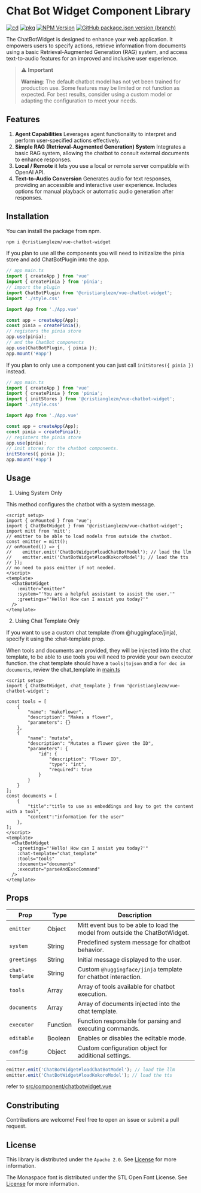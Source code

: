 
# Chat Bot Widget Component Library

[![cd](https://github.com/cristianglezm/vue-chatbot-widget/actions/workflows/cd.yml/badge.svg?branch=master)](https://github.com/cristianglezm/vue-chatbot-widget/actions/workflows/cd.yml)
[![pkg](https://github.com/cristianglezm/vue-chatbot-widget/actions/workflows/pkg.yml/badge.svg?branch=master)](https://github.com/cristianglezm/vue-chatbot-widget/actions/workflows/pkg.yml)
[![NPM Version](https://img.shields.io/npm/v/%40cristianglezm%2Fvue-chatbot-widget?logo=npm)](https://www.npmjs.com/package/@cristianglezm/vue-chatbot-widget)
[![GitHub package.json version (branch)](https://img.shields.io/github/package-json/v/cristianglezm/vue-chatbot-widget/master?logo=github)](https://github.com/cristianglezm/vue-chatbot-widget/pkgs/npm/vue-chatbot-widget)

The ChatBotWidget is designed to enhance your web application. It empowers users to specify actions, retrieve information from documents using a basic Retrieval-Augmented Generation (RAG) system, and access text-to-audio features for an improved and inclusive user experience. 

> ⚠️ **Important**
>
> **Warning**: The default chatbot model has not yet been trained for production use.
> Some features may be limited or not function as expected.
> For best results, consider using a custom model or adapting the configuration to meet your needs.

## Features

1. **Agent Capabilities** Leverages agent functionality to interpret and perform user-specified actions effectively.
2. **Simple RAG (Retrieval-Augmented Generation) System** Integrates a basic RAG system, allowing the chatbot to consult external documents to enhance responses.
3. **Local / Remote** it lets you use a local or remote server compatible with OpenAI API.
4. **Text-to-Audio Conversion** Generates audio for text responses, providing an accessible and interactive user experience. Includes options for manual playback or automatic audio generation after responses.

## Installation

You can install the package from npm.

```bash
npm i @cristianglezm/vue-chatbot-widget
```
If you plan to use all the components you will need to initizalize the pinia store and add ChatBotPlugin into the app.

```javascript
// app main.ts
import { createApp } from 'vue'
import { createPinia } from 'pinia';
// import the plugin
import ChatBotPlugin from '@cristianglezm/vue-chatbot-widget';
import './style.css'

import App from './App.vue'

const app = createApp(App);
const pinia = createPinia();
// registers the pinia store
app.use(pinia);
// and the ChatBot components
app.use(ChatBotPlugin, { pinia });
app.mount('#app')
```

If you plan to only use a component you can just call ``initStores({ pinia })`` instead.

```javascript
// app main.ts
import { createApp } from 'vue'
import { createPinia } from 'pinia';
import { initStores } from '@cristianglezm/vue-chatbot-widget';
import './style.css'

import App from './App.vue'

const app = createApp(App);
const pinia = createPinia();
// registers the pinia store
app.use(pinia);
// init stores for the chatbot components.
initStores({ pinia });
app.mount('#app')
```

## Usage

1. Using System Only

This method configures the chatbot with a system message.

```vue
<script setup>
import { onMounted } from 'vue';
import { ChatBotWidget } from '@cristianglezm/vue-chatbot-widget';
import mitt from 'mitt';
// emitter to be able to load models from outside the chatbot.
const emitter = mitt();
// onMounted(() => {
//    emitter.emit('ChatBotWidget#loadChatBotModel'); // load the llm
//    emitter.emit('ChatBotWidget#loadKokoroModel'); // load the tts
// });
// no need to pass emitter if not needed.
</script>
<template>
  <ChatBotWidget
    :emitter="emitter"
    :system="'You are a helpful assistant to assist the user.'"
    :greetings="'Hello! How can I assist you today?'"
  />
</template>
```

2. Using Chat Template Only

If you want to use a custom chat template (from @huggingface/jinja), specify it using the :chat-template prop.

When tools and documents are provided, they will be injected into the chat template, to be able to use tools you will need to provide your own executor function.
the chat template should have a ``tools|tojson`` and a ``for doc in documents``, review the chat_template in [main.ts](https://github.com/cristianglezm/vue-chatbot-widget/blob/master/src/main.ts)

```vue
<script setup>
import { ChatBotWidget, chat_template } from '@cristianglezm/vue-chatbot-widget';

const tools = [
    {
        "name": "makeFlower",
        "description": "Makes a flower",
        "parameters": {}
    },
    {
        "name": "mutate",
        "description": "Mutates a flower given the ID",
        "parameters": {
            "id": {
                "description": "Flower ID",
                "type": "int",
                "required": true
            }
        }
    }
];
const documents = [
    {
        "title":"title to use as embeddings and key to get the content with a tool",
        "content":"information for the user"
    },
];
</script>
<template>
  <ChatBotWidget
    :greetings="'Hello! How can I assist you today?'"
    :chat-template="chat_template"
    :tools="tools"
    :documents="documents"
    :executor="parseAndExecCommand"
  />
</template>
```
## Props

| Prop           | Type       | Description                                                         |
|----------------|------------|---------------------------------------------------------------------|
| `emitter`      | Object     | Mitt event bus to be able to load the model from outside the ChatBotWidget. |
| `system`       | String     | Predefined system message for chatbot behavior.                     |
| `greetings`    | String     | Initial message displayed to the user.                              |
| `chat-template`| String     | Custom `@huggingface/jinja` template for chatbot interaction.       |
| `tools`        | Array      | Array of tools available for chatbot execution.                     |
| `documents`    | Array      | Array of documents injected into the chat template.                 |
| `executor`     | Function   | Function responsible for parsing and executing commands.            |
| `editable`     | Boolean    | Enables or disables the editable mode.                              |
| `config`       | Object     | Custom configuration object for additional settings.                |



```javascript
emitter.emit('ChatBotWidget#loadChatBotModel'); // load the llm
emitter.emit('ChatBotWidget#loadKokoroModel'); // load the tts
```

refer to [src/component/chatbotwidget.vue](https://github.com/cristianglezm/vue-chatbot-widget/blob/master/src/components/ChatBotWidget.vue)


## Constributing

Contributions are welcome! Feel free to open an issue or submit a pull request.

## License

This library is distributed under the ``Apache 2.0``. See [License](https://github.com/cristianglezm/vue-chatbot-widget/blob/master/LICENSE.md) for more information.

The Monaspace font is distributed under the STL Open Font License. See [License](https://github.com/cristianglezm/vue-chatbot-widget/blob/master/LICENSE-monaspace-font.md) for more information.

